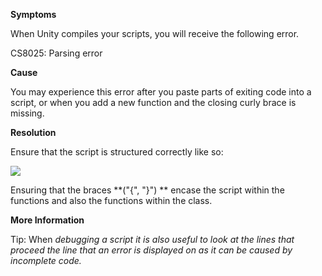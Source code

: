 
        

**Symptoms** 

When Unity compiles your scripts, you will receive the following error.

CS8025: Parsing error

**Cause** 

You may experience this error after you paste parts of exiting code into a script, or when you add a new function and the closing curly brace is missing.

**Resolution** 

Ensure that the script is structured correctly like so:

![](/hc/en-us/article_attachments/203100369/parsingExample.png)

Ensuring that the braces **("{", "}") ** encase the script within the functions and also the functions within the class.

**More Information** 

Tip: When *debugging a script it is also useful to look at the lines that proceed the line that an error is displayed on as it can be caused by incomplete code.* 

      